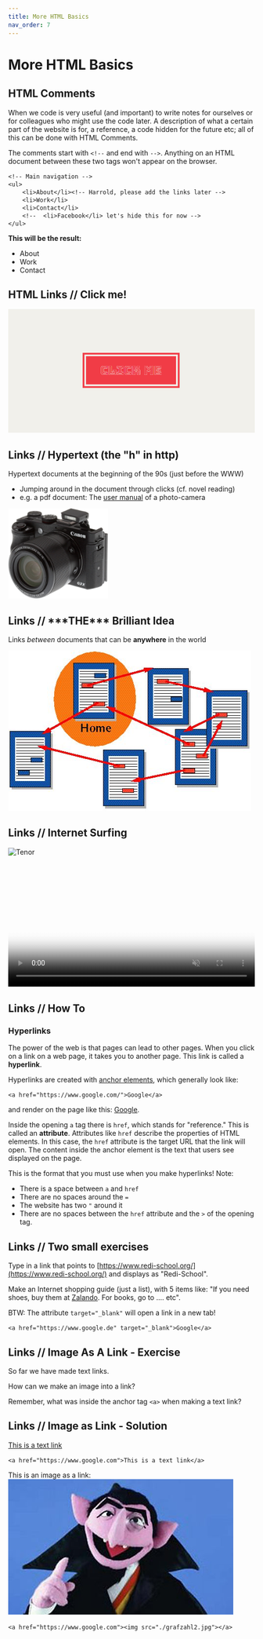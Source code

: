 ```yaml
---
title: More HTML Basics
nav_order: 7
---
```


# More HTML Basics

## HTML Comments

When we code is very useful (and important) to write notes for ourselves or for colleagues who might use the code later.
A description of what a certain part of the website is for, a reference, a code hidden for the future etc; all of this
can be done with HTML Comments.

The comments start with `<!--` and end with `-->`. Anything on an HTML document between these two tags won't appear on
the browser.

```
<!-- Main navigation -->
<ul>
    <li>About</li><!-- Harrold, please add the links later -->
    <li>Work</li>
    <li>Contact</li>
    <!--  <li>Facebook</li> let's hide this for now -->
</ul>
```

**This will be the result:**

<ul>
  <li>About</li>
  <li>Work</li>
  <li>Contact</li>
</ul>

## HTML Links // Click me!

![Click me](click-me.gif)

## Links // Hypertext (the "h" in http)

Hypertext documents at the beginning of the 90s (just before the WWW)

- Jumping around in the document through clicks (cf. novel reading)
- e.g. a pdf document: The [user manual](./manual.pdf) of a photo-camera


<img src="./canon.jpg" width="204" height="184" />

## Links // \*\*\*THE\*\*\* Brilliant Idea

Links _between_ documents that can be __anywhere__ in the world

![Hypertext](hypertext.jpg)

## Links // Internet Surfing

![Tenor](tenor.jpg)

<video style="width: 100%;" class="center" id="video_D30_10_008_html5_api" autoplay="" loop="" preload="auto" poster="//cdn8.dissolve.com/p/D30_10_008/D30_10_008_0004_600.jpg" muted="">
  <source src="https://cdn6.dissolve.com/p/D30_10_008/D30_10_008_detail.mp4" type="video/mp4">
</video>

## Links // How To

### Hyperlinks

The power of the web is that pages can lead to other pages. When you click on a link on a web page, it takes you to
another page. This link is called a **hyperlink**.

Hyperlinks are created with [anchor elements](https://developer.mozilla.org/en-US/docs/Web/HTML/Element/a), which
generally look like:

```
<a href="https://www.google.com/">Google</a>
```

and render on the page like this: [Google](https://www.google.com/).

Inside the opening `a` tag there is `href`, which stands for "reference." This is called an **attribute**. Attributes
like `href` describe the properties of HTML elements. In this case, the `href` attribute is the target URL that the link
will open. The content inside the anchor element is the text that users see displayed on the page.

This is the format that you must use when you make hyperlinks! Note:

- There is a space between `a` and `href`
- There are no spaces around the `=`
- The website has two `"` around it
- There are no spaces between the `href` attribute and the `>` of the opening tag.

## Links // Two small exercises

Type in a link that points to [https://www.redi-school.org/](https://www.redi-school.org/) and displays as "Redi-School".

Make an Internet shopping guide (just a list), with 5 items like: "If you need shoes, buy them at
[Zalando](https://www.zalando.com/). For books, go to .... etc".

BTW: The attribute `target="_blank"` will open a link in a new tab!

```
<a href="https://www.google.de" target="_blank">Google</a>
```

## Links // Image As A Link - Exercise

So far we have made text links.

How can we make an image into a link?

Remember, what was inside the anchor tag `<a>` when making a text link?

## Links // Image as Link - Solution

[This is a text link](https://www.google.com/)

```
<a href="https://www.google.com">This is a text link</a>
```

This is an image as a link: [![The Count](grafzahl2.jpg)](https://www.google.com/)

```
<a href="https://www.google.com"><img src="./grafzahl2.jpg"></a>
```

